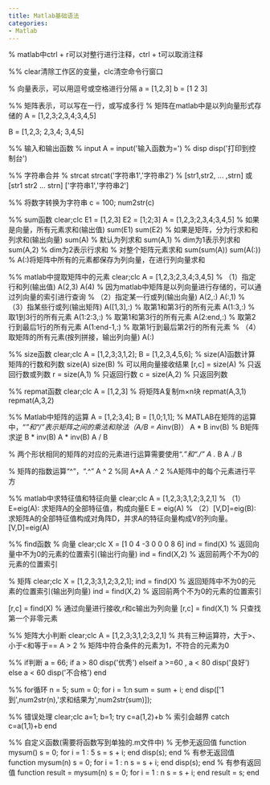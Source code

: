 ```yaml
---
title: Matlab基础语法
categories:
- Matlab
---
```

% matlab中ctrl + r可以对整行进行注释，ctrl + t可以取消注释

%% clear清除工作区的变量，clc清空命令行窗口

% 向量表示，可以用逗号或空格进行分隔
a = [1,2,3]
b = [1 2 3]

%% 矩阵表示，可以写在一行，或写成多行
% 矩阵在matlab中是以列向量形式存储的
A = [1,2,3;2,3,4;3,4,5]

B = [1,2,3;
    2,3,4;
    3,4,5]

%% 输入和输出函数
% input
A = input('输入函数为=')
% disp
disp('打印到控制台')

%% 字符串合并
% strcat
strcat('字符串1','字符串2')
% [str1,str2, ... ,strn] 或 [str1 str2 ... strn]
['字符串1','字符串2']

%% 将数字转换为字符串
c = 100;
num2str(c)

%% sum函数
clear;clc
E1 = [1,2,3]
E2 = [1;2;3]
A = [1,2,3;2,3,4;3,4,5]
% 如果是向量，所有元素求和(输出值)
sum(E1)
sum(E2)
% 如果是矩阵，分为行求和和列求和(输出向量)
sum(A) % 默认为列求和
sum(A,1) % dim为1表示列求和
sum(A,2) % dim为2表示行求和
% 对整个矩阵元素求和
sum(sum(A))
sum(A(:))   % A(:)将矩阵中所有的元素都保存为列向量，在进行列向量求和

%% matlab中提取矩阵中的元素
clear;clc
A = [1,2,3;2,3,4;3,4,5]
% （1）指定行和列(输出值)
A(2,3)
A(4) % 因为matlab中矩阵是以列向量进行存储的，可以通过列向量的索引进行查询
% （2）指定某一行或列(输出向量)
A(2,:)
A(:,1)
% （3）指某些行或列(输出矩阵)
A([1,3],:) % 取第1和第3行的所有元素
A(1:3,:) % 取1到3行的所有元素
A(1:2:3,:) % 取第1和第3行的所有元素
A(2:end,:) % 取第2行到最后1行的所有元素
A(1:end-1,:) % 取第1行到最后第2行的所有元素
% （4）取矩阵的所有元素(按列拼接，输出列向量)
A(:)

%% size函数
clear;clc
A = [1,2,3;3,1,2];
B = [1,2,3,4,5,6];
% size(A)函数计算矩阵的行数和列数
size(A)
size(B)
% 可以用向量接收结果
[r,c] = size(A)
% 只返回行数或列数
r = size(A,1) % 只返回行数
c = size(A,2) % 只返回列数

%% repmat函数
clear;clc
A = [1,2,3]
% 将矩阵A复制m×n块
repmat(A,3,1)
repmat(A,3,2)

%% Matlab中矩阵的运算
A = [1,2;3,4];
B = [1,0;1,1];
% MATLAB在矩阵的运算中，“*”和“/”表示矩阵之间的乘法和除法（A/B = A*inv(B)）
A * B
inv(B) % B矩阵求逆
B * inv(B)
A * inv(B)
A / B

% 两个形状相同的矩阵的对应的元素进行运算需要使用“.*”和“./”
A .* B
A ./ B

% 矩阵的指数运算“^”，“.^”
A ^ 2 %同 A*A
A .^ 2 %A矩阵中的每个元素进行平方

%% matlab中求特征值和特征向量
clear;clc
A = [1,2,3;3,1,2;3,2,1]
% （1）E=eig(A): 求矩阵A的全部特征值，构成向量E
E = eig(A)
% （2）[V,D]=eig(B): 求矩阵A的全部特征值构成对角阵D，并求A的特征向量构成V的列向量。
[V,D]=eig(A)

%% find函数
% 向量
clear;clc
X = [1 0 4 -3 0 0 0 8 6]
ind = find(X) % 返回向量中不为0的元素的位置索引(输出行向量)
ind = find(X,2) % 返回前两个不为0的元素的位置索引

% 矩阵
clear;clc
X = [1,2,3;3,1,2;3,2,1];
ind = find(X) % 返回矩阵中不为0的元素的位置索引(输出列向量)
ind = find(X,2) % 返回前两个不为0的元素的位置索引

[r,c] = find(X) % 通过向量进行接收,r和c输出为列向量
[r,c] = find(X,1) % 只查找第一个非零元素

%% 矩阵大小判断
clear;clc
A = [1,2,3;3,1,2;3,2,1]
% 共有三种运算符，大于>、小于<和等于== 
A > 2 % 矩阵中符合条件的元素为1，不符合的元素为0

%% if判断
a = 66;
if a > 80
    disp('优秀')
elseif a >=60 , a < 80
    disp('良好')
else a < 60
    disp('不合格')
end

%% for循环
n = 5;
sum = 0;
for i = 1:n
    sum = sum + i;
end
disp(['1到',num2str(n),'求和结果为',num2str(sum)]);
    
%% 错误处理
clear;clc
a=1;
b=1;
try
    c=a(1,2)+b % 索引会越界
catch
    c=a(1,1)+b
end

%% 自定义函数(需要将函数写到单独的.m文件中)
% 无参无返回值
function mysum()
    s = 0;
    for i = 1 : 5
        s = s + i;
    end
    disp(s);
end
% 有参无返回值
function mysum(n)
    s = 0;
    for i = 1 : n
        s = s + i;
    end
    disp(s);
end
% 有参有返回值
function result = mysum(n)
    s = 0;
    for i = 1 : n
        s = s + i;
    end
    result = s;
end
